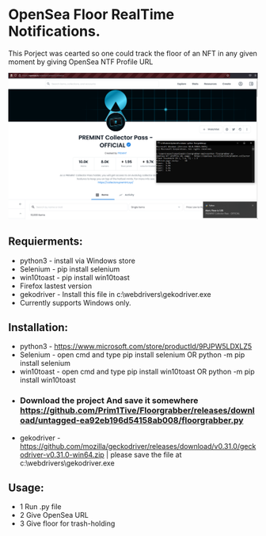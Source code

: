 # OpenSea Floor RealTime Notifications.

This Porject was cearted so one could track the floor of an NFT in any given moment by giving OpenSea NTF Profile URL

<p align="center">
<img src="demo.png"/>
</p>


## Requierments:

- python3 - install via Windows store
- Selenium - pip install selenium
- win10toast - pip install win10toast
- Firefox lastest version
- gekodriver - Install this file in c:\webdrivers\gekodriver.exe
- Currently supports Windows only.

## Installation:

- python3 - https://www.microsoft.com/store/productId/9PJPW5LDXLZ5
- Selenium - open cmd and type pip install selenium OR python -m pip install selenium
- win10toast - open cmd and type pip install win10toast OR python -m pip install win10toast
- ### Download the project And save it somewhere https://github.com/Prim1Tive/Floorgrabber/releases/download/untagged-ea92eb196d54158ab008/floorgrabber.py
- gekodriver - https://github.com/mozilla/geckodriver/releases/download/v0.31.0/geckodriver-v0.31.0-win64.zip | please save the file at c:\webdrivers\gekodriver.exe


## Usage:

- 1 Run .py file
- 2 Give OpenSea URL
- 3 Give floor for trash-holding

